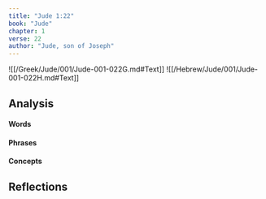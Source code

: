 ```yaml
---
title: "Jude 1:22"
book: "Jude"
chapter: 1
verse: 22
author: "Jude, son of Joseph"
---
```

![[/Greek/Jude/001/Jude-001-022G.md#Text]]
![[/Hebrew/Jude/001/Jude-001-022H.md#Text]]

## Analysis

#### Words

#### Phrases

#### Concepts

## Reflections
